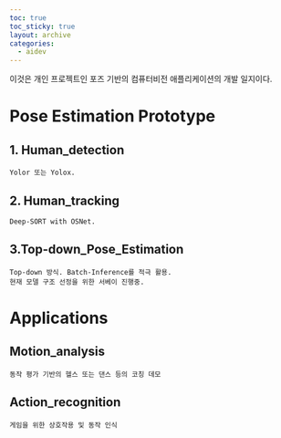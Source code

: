 ```yaml
---
toc: true
toc_sticky: true
layout: archive
categories:
  - aidev
---
```


이것은 개인 프로젝트인 포즈 기반의 컴퓨터비전 애플리케이션의 개발 일지이다.

# **Pose Estimation Prototype**

## 1. Human_detection 

    Yolor 또는 Yolox.

## 2. Human_tracking 

    Deep-SORT with OSNet.

## 3.Top-down_Pose_Estimation

    Top-down 방식. Batch-Inference를 적극 활용.
    현재 모델 구조 선정을 위한 서베이 진행중.

# **Applications**

## Motion_analysis

    동작 평가 기반의 헬스 또는 댄스 등의 코칭 데모

## Action_recognition

    게임을 위한 상호작용 및 동작 인식 





